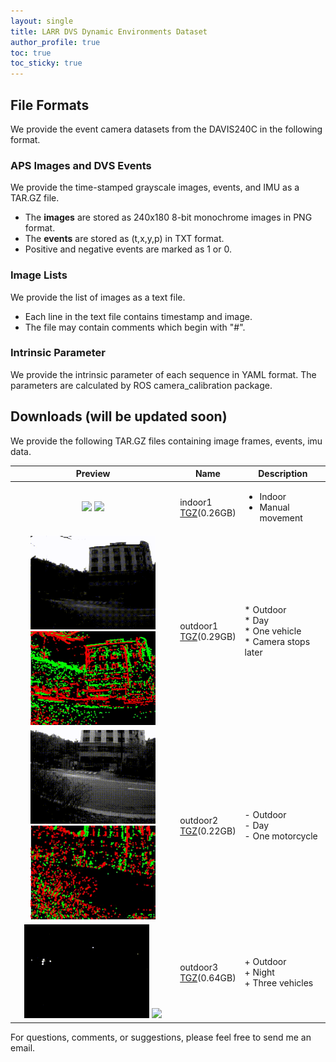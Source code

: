 ```yaml
---
layout: single
title: LARR DVS Dynamic Environments Dataset
author_profile: true
toc: true
toc_sticky: true
---
```


## File Formats
We provide the event camera datasets from the DAVIS240C in the following format.

### APS Images and DVS Events

We provide the time-stamped grayscale images, events, and IMU as a TAR.GZ file. 

* The **images** are stored as 240x180 8-bit monochrome images in PNG format.
* The **events** are stored as (t,x,y,p) in TXT format.
* Positive and negative events are marked as 1 or 0.

### Image Lists

We provide the list of images as a text file.
	
* Each line in the text file contains timestamp and image.
* The file may contain comments which begin with "#".

### Intrinsic Parameter

We provide the intrinsic parameter of each sequence in YAML format. The parameters are calculated by ROS camera_calibration package.

## Downloads (will be updated soon)

We provide the following TAR.GZ files containing image frames, events, imu data.

| Preview | Name | Description |
|:-------:|------|-------------|
| <img src="/assets/image/thumbnail/indoor1_image.gif" width=200/> <img src="/assets/image/thumbnail/indoor1_event.gif" width=200/> | indoor1 <br> [TGZ](https://icsl.snu.ac.kr/sangillee/rgbd_dataset_one_object_static.tgz)(0.26GB) | <ul> <li>Indoor</li> <li>Manual movement</li> </ul> |
| <img src="/assets/image/thumbnail/outdoor1_image.gif" width=200/> <img src="/assets/image/thumbnail/outdoor1_event.gif" width=200/> | outdoor1 <br> [TGZ](https://icsl.snu.ac.kr/sangillee/rgbd_dataset_two_object_static.tgz)(0.29GB) | * Outdoor <br> * Day <br> * One vehicle <br> * Camera stops later |
| <img src="/assets/image/thumbnail/outdoor2_image.gif" width=200/> <img src="/assets/image/thumbnail/outdoor2_event.gif" width=200/> | outdoor2 <br> [TGZ](https://icsl.snu.ac.kr/sangillee/rgbd_dataset_place_items.tgz)(0.22GB) | - Outdoor <br> - Day <br> - One motorcycle |
| <img src="/assets/image/thumbnail/outdoor3_image.gif" width=200/> <img src="/assets/image/thumbnail/outdoor3_event.gif" width=200/> | outdoor3 <br> [TGZ](https://icsl.snu.ac.kr/sangillee/rgbd_dataset_flight_static.tgz)(0.64GB) | + Outdoor <br> + Night <br> + Three vehicles |

For questions, comments, or suggestions, please feel free to send me an email.
